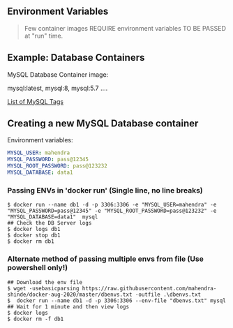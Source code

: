 ## Environment Variables

> Few container images REQUIRE environment variables TO BE PASSED at "run" time.

## Example: Database Containers

MySQL Database Container image:

mysql:latest, mysql:8, mysql:5.7 ....

[List of MySQL Tags](https://hub.docker.com/_/mysql?tab=tags)
 
## Creating a new MySQL Database container

Environment variables:

```yml
MYSQL_USER: mahendra
MYSQL_PASSWORD: pass@12345
MYSQL_ROOT_PASSWORD: pass@123232
MYSQL_DATABASE: data1
```

### Passing ENVs in 'docker run' (Single line, no line breaks)

```
$ docker run --name db1 -d -p 3306:3306 -e "MYSQL_USER=mahendra" -e "MYSQL_PASSWORD=pass@12345" -e "MYSQL_ROOT_PASSWORD=pass@123232" -e "MYSQL_DATABASE=data1"  mysql
## Check the DB Server logs
$ docker logs db1
$ docker stop db1
$ docker rm db1
```

### Alternate method of passing multiple envs from file (Use powershell only!)

```
## Download the env file
$ wget -usebasicparsing https://raw.githubusercontent.com/mahendra-shinde/docker-aug-2020/master/dbenvs.txt -outfile .\dbenvs.txt
$  docker run --name db1 -d -p 3306:3306 --env-file "dbenvs.txt" mysql
## Wait for 1 minute and then view logs
$ docker logs 
$ docker rm -f db1
```
